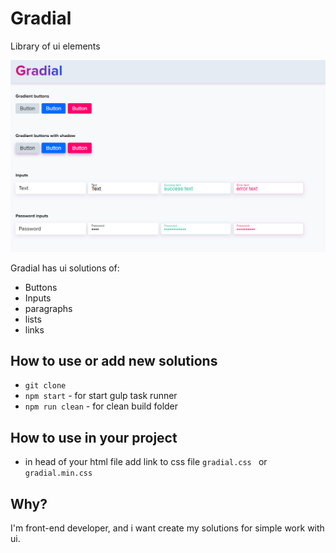 # Gradial
Library of ui elements

![gradial screen](gradial.png)

Gradial has ui solutions of:
 - Buttons
 - Inputs
 - paragraphs
 - lists
 - links

 ## How to use or add new solutions
- `git clone`
- `npm start` - for start gulp task runner
- `npm run clean` - for clean build folder

## How to use in your project
- in head of your html file add link to css file `gradial.css ` or `gradial.min.css`

## Why?
 I'm front-end developer, and i want create my solutions for simple work with ui.
